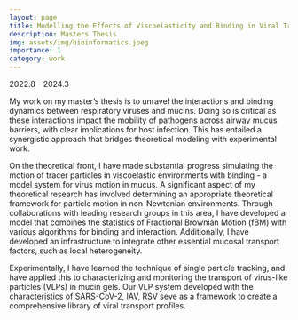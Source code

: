```yaml
---
layout: page
title: Modelling the Effects of Viscoelasticity and Binding in Viral Transport Through Mucus 
description: Masters Thesis 
img: assets/img/bioinformatics.jpeg
importance: 1
category: work
---
```

2022.8 - 2024.3

My work on my master’s thesis is to unravel the interactions and binding dynamics between respiratory viruses 
and mucins. Doing so is critical as these interactions impact the mobility of pathogens across airway mucus barriers, with 
clear implications for host infection. This has entailed a synergistic approach that bridges theoretical modeling with 
experimental work.  
  
On the theoretical front, I have made substantial progress simulating the motion of tracer particles in viscoelastic 
environments with binding - a model system for virus motion in mucus. A significant aspect of my theoretical research has 
involved determining an appropriate theoretical framework for particle motion in non-Newtonian environments. Through 
collaborations with leading research groups in this area, I have developed a model that combines the statistics of Fractional
Brownian Motion (fBM) with various algorithms for binding and interaction. Additionally, I have developed an 
infrastructure to integrate other essential mucosal transport factors, such as local heterogeneity.  
  
Experimentally, I have learned the technique of single particle tracking, and have applied this to characterizing and monitoring the transport of virus-like particles (VLPs) in mucin gels. Our VLP system developed with the characteristics of SARS-CoV-2, IAV, RSV seve as a framework to create a comprehensive library of viral transport profiles.
  
 